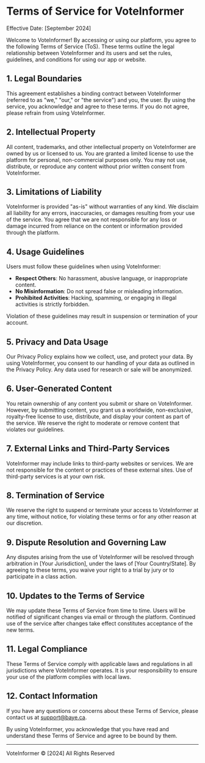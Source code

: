 # Terms of Service for VoteInformer

Effective Date: [September 2024]

Welcome to VoteInformer! By accessing or using our platform, you agree to the following Terms of Service (ToS). These terms outline the legal relationship between VoteInformer and its users and set the rules, guidelines, and conditions for using our app or website.

## 1. Legal Boundaries
This agreement establishes a binding contract between VoteInformer (referred to as "we," "our," or "the service") and you, the user. By using the service, you acknowledge and agree to these terms. If you do not agree, please refrain from using VoteInformer.

## 2. Intellectual Property
All content, trademarks, and other intellectual property on VoteInformer are owned by us or licensed to us. You are granted a limited license to use the platform for personal, non-commercial purposes only. You may not use, distribute, or reproduce any content without prior written consent from VoteInformer.

## 3. Limitations of Liability
VoteInformer is provided "as-is" without warranties of any kind. We disclaim all liability for any errors, inaccuracies, or damages resulting from your use of the service. You agree that we are not responsible for any loss or damage incurred from reliance on the content or information provided through the platform.

## 4. Usage Guidelines
Users must follow these guidelines when using VoteInformer:

- **Respect Others**: No harassment, abusive language, or inappropriate content.
- **No Misinformation**: Do not spread false or misleading information.
- **Prohibited Activities**: Hacking, spamming, or engaging in illegal activities is strictly forbidden.

Violation of these guidelines may result in suspension or termination of your account.

## 5. Privacy and Data Usage
Our Privacy Policy explains how we collect, use, and protect your data. By using VoteInformer, you consent to our handling of your data as outlined in the Privacy Policy. Any data used for research or sale will be anonymized.

## 6. User-Generated Content
You retain ownership of any content you submit or share on VoteInformer. However, by submitting content, you grant us a worldwide, non-exclusive, royalty-free license to use, distribute, and display your content as part of the service. We reserve the right to moderate or remove content that violates our guidelines.

## 7. External Links and Third-Party Services
VoteInformer may include links to third-party websites or services. We are not responsible for the content or practices of these external sites. Use of third-party services is at your own risk.

## 8. Termination of Service
We reserve the right to suspend or terminate your access to VoteInformer at any time, without notice, for violating these terms or for any other reason at our discretion.

## 9. Dispute Resolution and Governing Law
Any disputes arising from the use of VoteInformer will be resolved through arbitration in [Your Jurisdiction], under the laws of [Your Country/State]. By agreeing to these terms, you waive your right to a trial by jury or to participate in a class action.

## 10. Updates to the Terms of Service
We may update these Terms of Service from time to time. Users will be notified of significant changes via email or through the platform. Continued use of the service after changes take effect constitutes acceptance of the new terms.

## 11. Legal Compliance
These Terms of Service comply with applicable laws and regulations in all jurisdictions where VoteInformer operates. It is your responsibility to ensure your use of the platform complies with local laws.

## 12. Contact Information
If you have any questions or concerns about these Terms of Service, please contact us at support@baye.ca.

By using VoteInformer, you acknowledge that you have read and understand these Terms of Service and agree to be bound by them.

---
VoteInformer © [2024] All Rights Reserved
